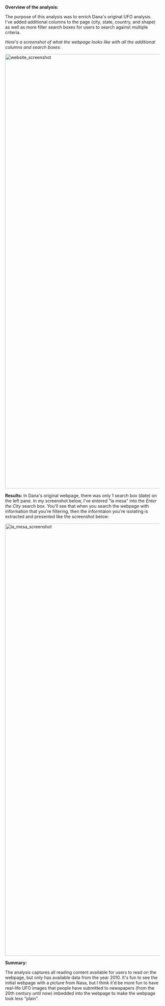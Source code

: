 **Overview of the analysis:**

The purpose of this analysis was to enrich Dana's original UFO analysis. I've added additional columns to the page (city, state, country, and shape) as well as more filter search boxes for users to search against multiple criteria. 

*Here's a screenshot of what the webpage looks like with all the additional columns and search boxes:*

<img width="1409" alt="website_screenshot" src="https://user-images.githubusercontent.com/106992995/193435292-cd633313-3437-4cc0-847b-13f2c7057af0.png">



**Results:**
In Dana's original webpage, there was only 1 search box (date) on the left pane. In my screenshot below, I've entered "la mesa" into the *Enter the City* search box. You'll see that when you search the webpage with information that you're filtering, then the informtaion you're isolating is extracted and presented like the screenshot below:


<img width="1402" alt="la_mesa_screenshot" src="https://user-images.githubusercontent.com/106992995/193436035-6fe3d2e3-64a0-4643-9013-f221faceca73.png">




**Summary:**

The analysis captures all reading content available for users to read on the webpage, but only has available data from the year 2010. It's fun to see the initial webpage with a picture from Nasa, but I think it'd be more fun to have real-life UFO images that people have submitted to newspapers (from the 20th century until now) imbedded into the webpage to make the webpage look less "plain". 

